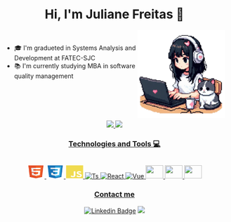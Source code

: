 <H1  align="center"> Hi, I'm Juliane Freitas 👋 </H1>

<img align="right" src="./imgs/user.png"  width="200"/>
 <br>
 
 - 🎓 I'm gradueted in Systems Analysis and Development at FATEC-SJC
 - 📚 I'm currently studying MBA in software quality management

<br>


<br><br>
<div align="center">
  <a href="https://github.com/JulianeFreitass">
  <img height="160em" src="https://github-readme-stats.vercel.app/api?username=JulianeFreitass&show_icons=true&theme=cobalt&include_all_commits=true&count_private=true"/>
  <img height="160m" src="https://github-readme-stats.vercel.app/api/top-langs/?username=JulianeFreitass&layout=compact&hide=jupyter%20notebook&langs_count=7&theme=cobalt"/>
</div>

<H3 style="display: inline_block"enter" align="center">Technologies and Tools 💻 </H3>
<div style="display: inline_block"enter" align="center"><br>
  <img alt= "HTML" height="30" width="40" src="https://raw.githubusercontent.com/devicons/devicon/master/icons/html5/html5-original.svg">
  <img alt= "CSS" height="30" width="40" src="https://raw.githubusercontent.com/devicons/devicon/master/icons/css3/css3-original.svg">
  <img alt= "Js" height="30" width="40" src="https://raw.githubusercontent.com/devicons/devicon/master/icons/javascript/javascript-plain.svg"> 
  <img alt= "Ts" height="30" width="40" src="https://cdn.jsdelivr.net/gh/devicons/devicon/icons/typescript/typescript-plain.svg" />                     
  <img alt= "React" height="30" width="40" src="https://cdn.jsdelivr.net/gh/devicons/devicon/icons/react/react-original.svg" />
  <img alt= "Vue" height="30" width="40" src="https://cdn.jsdelivr.net/gh/devicons/devicon/icons/vuejs/vuejs-original.svg" />
  <img height="30" width="40" src="https://cdn.jsdelivr.net/gh/devicons/devicon/icons/mysql/mysql-original.svg" />
  <img height="30" width="40" src="https://cdn.jsdelivr.net/gh/devicons/devicon/icons/java/java-original.svg" />
  <img height="30" width="40" src="https://cdn.jsdelivr.net/gh/devicons/devicon/icons/sass/sass-original.svg" />
          
          
                                                                                                                                    
</div> 

<H3 style="display: inline_block"enter" align="center"> Contact me</H3>

<div style="display: inline_block" align="center"> 

[![Linkedin Badge](https://img.shields.io/badge/-LinkedIn-blue?style=flat-square&logo=Linkedin&logoColor=white&link=https://www.linkedin.com/in/juliane-freitas-9b6287163/)](https://www.linkedin.com/in/juliane-freitas-9b6287163/) <a href="mailto:<juliane.freitas55@gmail.com>" alt="gmail" target="_blank">
<img src="https://img.shields.io/badge/-Gmail-FF0000?style=flat-square&labelColor=FF0000&logo=gmail&logoColor=white&link=mailto:juliane.freitas55@gmail.com" />
</a>
</div>
